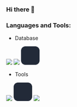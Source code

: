 ### Hi there 👋

<!--
**cobaltburn/cobaltburn** is a ✨ _special_ ✨ repository because its `README.md` (this file) appears on your GitHub profile.

Here are some ideas to get you started:

- 🔭 I’m currently working on ...
- 🌱 I’m currently learning ...
- 👯 I’m looking to collaborate on ...
- 🤔 I’m looking for help with ...
- 💬 Ask me about ...
- 📫 How to reach me: ...
- 😄 Pronouns: ...
- ⚡ Fun fact: ...
-->


<h3 align="left">Languages and Tools:</h3>

- Database
<div align="left">
    <img src="https://github.com/onemarc/tech-icons/blob/main/icons/mysql-dark.svg" width="50">
    <img src="https://skillicons.dev/icons?i=sqlite" width="50">
    <img src="https://github.com/onemarc/tech-icons/blob/main/icons/surrealdb-dark.svg" width="50">
</div>

- Tools
<div align="left">
    <img src="https://skillicons.dev/icons?i=linux,neovim" />
    <img src="https://github.com/onemarc/tech-icons/blob/main/icons/surrealdb-dark.svg" width="50">
    <img src="https://skillicons.dev/icons?i=git,github,docker,idea,gradle,postman" />
</div>

